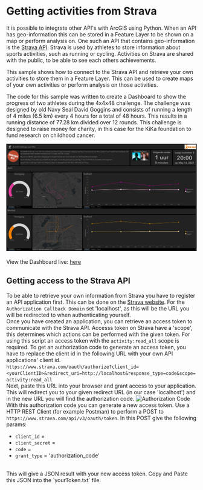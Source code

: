 # Getting activities from Strava

It is possible to integrate other API's with ArcGIS using Python. When an API has geo-information this can be stored in a Feature Layer to be shown on a map or perform analysis on. One such an API that contains geo-information is the [Strava API](https://developers.strava.com/). Strava is used by athletes to store information about sports activities, such as running or cycling. Activities on Strava are shared with the public, to be able to see each others achievements. 

This sample shows how to connect to the Strava API and retrieve your own activities to store them in a Feature Layer. This can be used to create maps of your own activities or perform analysis on those activities.

The code for this sample was written to create a Dashboard to show the progress of two athletes during the 4x4x48 challenge. The challenge was designed by old Navy Seal David Goggins and consists of running a length of 4 miles (6.5 km) every 4 hours for a total of 48 hours. This results in a running distance of 77.28 km divided over 12 rounds. This challenge is designed to raise money for charity, in this case for the KiKa foundation to fund research on childhood cancer. 

![4x4x48 Dashboard](../images/20210513_Screenshot_StravaDashboard.JPG)
<br>
<br>
View the Dashboard live:
[here](https://maartje-holtslag.maps.arcgis.com/apps/dashboards/e4f4d1ff69c44265b4ab5267a01f91ab)

## Getting access to the Strava API

To be able to retrieve your own information from Strava you have to register an API application first. This can be done on the [Strava website](https://www.strava.com/settings/api). For the `Authorization Callback Domain` set 'localhost', as this will be the URL you will be redirected to when authenticating yourself. 
<br>
Once you have created an application, you can retrieve an access token to communicate with the Strava API. Accesss token on Strava have a 'scope', this determines which actions can be performed with the given token. For using this script an access token with the `activity:read_all` scope is required. To get an authorization code to generate an access token, you have to replace the client id in the following URL with your own API applications' client id.
<br>
```https://www.strava.com/oauth/authorize?client_id=<yourClientID>&redirect_uri=http://localhost&response_type=code&scope=activity:read_all```
<br>
Next, paste this URL into your browser and grant access to your application. This will redirect you to your given redirect URL (in our case 'localhost') and in the new URL you will find the authorization code.
![Authorization Code](../images/20210513_Screenshot_StravaOAuth.JPG)
<br>
With this authorization code you can generate a new access token. Use a HTTP REST Client (for example Postman) to perform a POST to `https://www.strava.com/api/v3/oauth/token`. In this POST give the following params:

- `client_id` = <yourClientID>
- `client_secret` = <yourClientSecret>
- `code` = <yourAuthorizationCode>
- `grant_type` = 'authorization_code'
<br>
This will give a JSON result with your new access token. Copy and Paste this JSON into the `yourToken.txt` file. 
